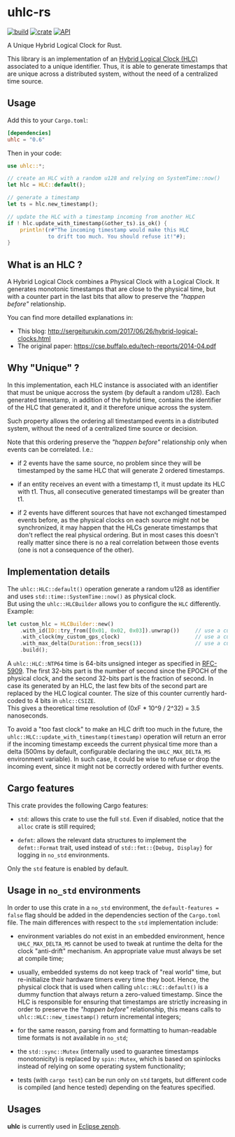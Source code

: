 # uhlc-rs

[![build](https://github.com/atolab/uhlc-rs/workflows/build/badge.svg)](https://github.com/atolab/uhlc-rs/actions?query=workflow%3Abuild)
[![crate](https://img.shields.io/crates/v/uhlc.svg)](https://crates.io/crates/uhlc)
[![API](https://img.shields.io/badge/api-latest-green.svg)](https://atolab.github.io/uhlc-rs)

A Unique Hybrid Logical Clock for Rust.

This library is an implementation of an [Hybrid Logical Clock (HLC)](https://cse.buffalo.edu/tech-reports/2014-04.pdf) associated to a unique identifier. Thus, it is able to generate timestamps that are unique across a distributed system, without the need of a centralized time source.

## Usage
Add this to your `Cargo.toml`:

```toml
[dependencies]
uhlc = "0.6"
```

Then in your code:
```rust
use uhlc::*;

// create an HLC with a random u128 and relying on SystemTime::now()
let hlc = HLC::default();

// generate a timestamp
let ts = hlc.new_timestamp();

// update the HLC with a timestamp incoming from another HLC
if ! hlc.update_with_timestamp(&other_ts).is_ok() {
    println!(r#"The incoming timestamp would make this HLC
             to drift too much. You should refuse it!"#);
}
```

## What is an HLC ?
A Hybrid Logical Clock combines a Physical Clock with a Logical Clock.
It generates monotonic timestamps that are close to the physical time, but with a
counter part in the last bits that allow to preserve the _"happen before"_ relationship.

You can find more detailled explanations in:
 - This blog: http://sergeiturukin.com/2017/06/26/hybrid-logical-clocks.html
 - The original paper: https://cse.buffalo.edu/tech-reports/2014-04.pdf

## Why "Unique" ?
In this implementation, each HLC instance is associated with an identifier that must be
unique accross the system (by default a random u128). Each generated timestamp, in addition
of the hybrid time, contains the identifier of the HLC that generated it, and it
therefore unique across the system.

Such property allows the ordering all timestamped events in a distributed system, without
the need of a centralized time source or decision.

Note that this ordering preserve the _"happen before"_ relationship only when events can
be correlated. I.e.:

 * if 2 events have the same source, no problem since they will be timestamped by the
   same HLC that will generate 2 ordered timestamps.

 * if an entity receives an event with a timestamp t1, it must update its HLC with t1.
   Thus, all consecutive generated timestamps will be greater than t1.

 * if 2 events have different sources that have not exchanged timestamped events before,
   as the physical clocks on each source might not be synchronized, it may happen that
   the HLCs generate timestamps that don't reflect the real physical ordering.
   But in most cases this doesn't really matter since there is no a real correlation
   between those events (one is not a consequence of the other).

## Implementation details
The `uhlc::HLC::default()` operation generate a random u128 as identifier and uses
`std::time::SystemTime::now()` as physical clock.  
But using the `uhlc::HLCBuilder` allows you to configure the `HLC` differently. Example:  
```Rust
let custom_hlc = HLCBuilder::new()
    .with_id(ID::try_from([0x01, 0x02, 0x03]).unwrap())     // use a custom identifier
    .with_clock(my_custom_gps_clock)                        // use a custom physical clock (e.g. using GPS as time source)
    .with_max_delta(Duration::from_secs(1))                 // use a custom maximum delta (see explanations below)
    .build();

```

A `uhlc::HLC::NTP64` time is 64-bits unsigned integer as specified in
[RFC-5909](https://tools.ietf.org/html/rfc5905#section-6).
The first 32-bits part is the number of second since the EPOCH of the physical clock,
and the second 32-bits part is the fraction of second.
In case its generated by an HLC, the last few bits of the second part are replaced
by the HLC logical counter. The size of this counter currently hard-coded to 4 bits
in `uhlc::CSIZE`.  
This gives a theoretical time resolution of (0xF * 10^9 / 2^32) = 3.5 nanoseconds.

To avoid a "too fast clock" to make an HLC drift too much in the future, the
`uhlc::HLC::update_with_timestamp(timestamp)` operation will return an error if the
incoming timestamp exceeds the current physical time more than a delta
(500ms by default, configurable declaring the `UHLC_MAX_DELTA_MS` environment variable).
In such case, it could be wise to refuse or drop the incoming event,
since it might not be correctly ordered with further events.

## Cargo features
This crate provides the following Cargo features:

 * `std`: allows this crate to use the full `std`. Even if disabled, notice that the
   `alloc` crate is still required;

 * `defmt`: allows the relevant data structures to implement the `defmt::Format` trait,
   used instead of `std::fmt::{Debug, Display}` for logging in `no_std` environments.

Only the `std` feature is enabled by default.

## Usage in `no_std` environments
In order to use this crate in a `no_std` environment, the `default-features = false` flag
should be added in the dependencies section of the `Cargo.toml` file. The main differences
with respect to the `std` implementation include:

 * environment variables do not exist in an embedded environment, hence `UHLC_MAX_DELTA_MS`
   cannot be used to tweak at runtime the delta for the clock "anti-drift" mechanism. An
   appropriate value must always be set at compile time;

 * usually, embedded systems do not keep track of "real world" time, but re-initialize their
   hardware timers every time they boot. Hence, the physical clock that is used when calling
   `uhlc::HLC::default()` is a dummy function that always return a zero-valued timestamp.
   Since the HLC is responsible for ensuring that timestamps are strictly increasing in order
   to preserve the _"happen before"_ relationship, this means calls to
   `uhlc::HLC::new_timestamp()` return incremental integers;

 * for the same reason, parsing from and formatting to human-readable time formats is not
   available in `no_std`;

 * the `std::sync::Mutex` (internally used to guarantee timestamps monotonicity) is replaced
   by `spin::Mutex`, which is based on spinlocks instead of relying on some operating system
   functionality;

 * tests (with `cargo test`) can be run only on `std` targets, but different code is compiled
   (and hence tested) depending on the features specified.

## Usages
**uhlc** is currently used in [Eclipse zenoh](https://github.com/eclipse-zenoh/zenoh).
